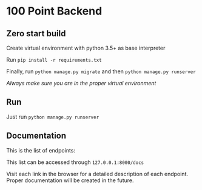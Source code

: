 # 100 Point Backend

Zero start build
--------------------------

Create virtual environment with python 3.5+ as base interpreter

Run `pip install -r requirements.txt`

Finally, run `python manage.py migrate` and then `python manage.py runserver`

_Always make sure you are in the proper virtual environment_

Run
---

Just run `python manage.py runserver`

Documentation
-------------

This is the list of endpoints:


This list can be accessed through `127.0.0.1:8000/docs`

Visit each link in the browser for a detailed description of each endpoint. Proper documentation will be created in the future.

